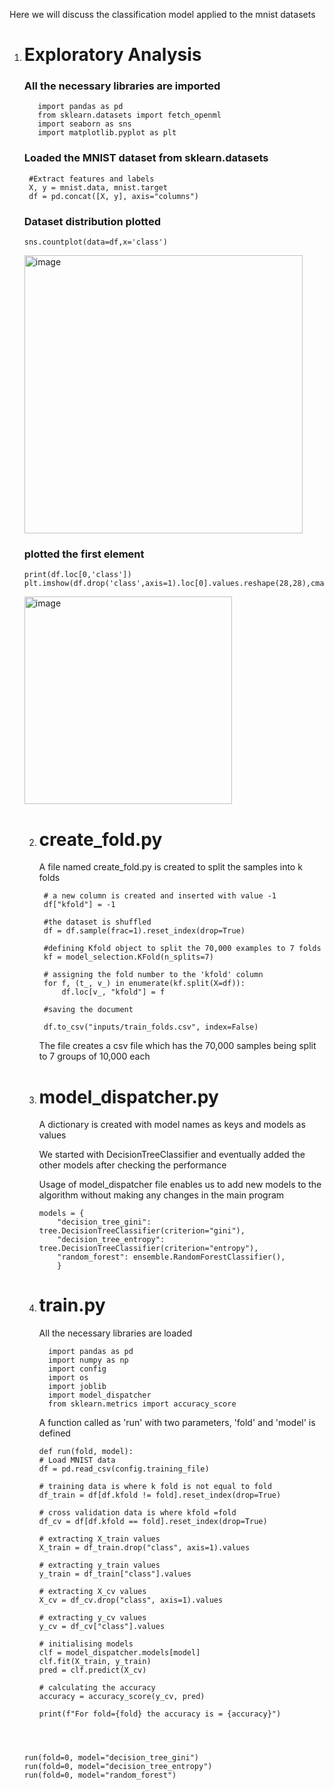 
Here we will discuss the classification model applied to the mnist datasets

1. # Exploratory Analysis

   ### All the necessary libraries are imported
   ```import numpy as np
      import pandas as pd
      from sklearn.datasets import fetch_openml
      import seaborn as sns
      import matplotlib.pyplot as plt
   ```
   ### Loaded the MNIST dataset from sklearn.datasets

   ```mnist = fetch_openml("mnist_784")
    #Extract features and labels
    X, y = mnist.data, mnist.target
    df = pd.concat([X, y], axis="columns")
   ```
   ### Dataset distribution plotted
   ```
   sns.countplot(data=df,x='class')
   ```
   <img width="445" alt="image" src="https://github.com/sreehari32/MNIST_classification/assets/51872549/7ec235c7-27c1-4fb0-82ea-3092c53fdd45">

   ### plotted the first element
   ```
   print(df.loc[0,'class'])
   plt.imshow(df.drop('class',axis=1).loc[0].values.reshape(28,28),cmap='gray')
   ```


   <img width="332" alt="image" src="https://github.com/sreehari32/MNIST_classification/assets/51872549/7200b1d8-716c-483d-946c-1e08677771d0">




   2. # create_fold.py
      
      A file named create_fold.py is created to split the samples into k folds
      
      ```
       # a new column is created and inserted with value -1
       df["kfold"] = -1

       #the dataset is shuffled
       df = df.sample(frac=1).reset_index(drop=True)

       #defining Kfold object to split the 70,000 examples to 7 folds
       kf = model_selection.KFold(n_splits=7)

       # assigning the fold number to the 'kfold' column   
       for f, (t_, v_) in enumerate(kf.split(X=df)):
           df.loc[v_, "kfold"] = f

       #saving the document

       df.to_csv("inputs/train_folds.csv", index=False)
       ```
      The file creates a csv file which has the 70,000 samples being split to 7 groups of 10,000 each

   4. # model_dispatcher.py
  
      A dictionary is created with model names as keys and models as values

      We started with DecisionTreeClassifier and eventually added the other models after checking the performance

      Usage of model_dispatcher file enables us to add new models to the algorithm without making any changes in the main program
      ```
      models = {
          "decision_tree_gini": tree.DecisionTreeClassifier(criterion="gini"),
          "decision_tree_entropy": tree.DecisionTreeClassifier(criterion="entropy"),
          "random_forest": ensemble.RandomForestClassifier(),
          }
      ```
    5. # train.py

         All the necessary libraries are loaded

       ```
         import pandas as pd
         import numpy as np
         import config
         import os
         import joblib
         import model_dispatcher
         from sklearn.metrics import accuracy_score

          ```

       A function called as 'run' with two parameters, 'fold' and 'model' is defined

       ```
       def run(fold, model):
       # Load MNIST data
       df = pd.read_csv(config.training_file)

       # training data is where k fold is not equal to fold
       df_train = df[df.kfold != fold].reset_index(drop=True)

       # cross validation data is where kfold =fold
       df_cv = df[df.kfold == fold].reset_index(drop=True)

       # extracting X_train values
       X_train = df_train.drop("class", axis=1).values

       # extracting y_train values
       y_train = df_train["class"].values

       # extracting X_cv values
       X_cv = df_cv.drop("class", axis=1).values

       # extracting y_cv values
       y_cv = df_cv["class"].values

       # initialising models
       clf = model_dispatcher.models[model]
       clf.fit(X_train, y_train)
       pred = clf.predict(X_cv)

       # calculating the accuracy
       accuracy = accuracy_score(y_cv, pred)

       print(f"For fold={fold} the accuracy is = {accuracy}")



      ```

      run(fold=0, model="decision_tree_gini")
      run(fold=0, model="decision_tree_entropy")
      run(fold=0, model="random_forest")














